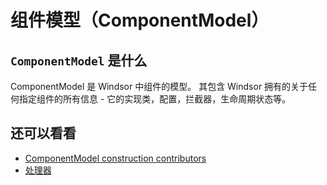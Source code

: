 # 组件模型（ComponentModel）

## `ComponentModel` 是什么

ComponentModel 是 Windsor 中组件的模型。 其包含 Windsor 拥有的关于任何指定组件的所有信息 - 它的实现类，配置，拦截器，生命周期状态等。

## 还可以看看

* [ComponentModel construction contributors](componentmodel-construction-contributors.md)
* [处理器](handlers.md)